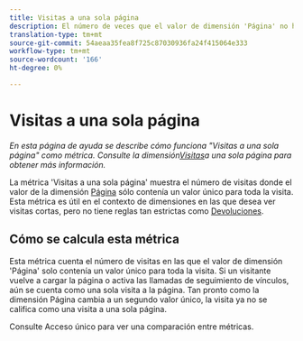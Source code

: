 ```yaml
---
title: Visitas a una sola página
description: El número de veces que el valor de dimensión 'Página' no ha cambiado en una visita.
translation-type: tm+mt
source-git-commit: 54aeaa35fea8f725c87030936fa24f415064e333
workflow-type: tm+mt
source-wordcount: '166'
ht-degree: 0%

---
```



# Visitas a una sola página

*En esta página de ayuda se describe cómo funciona &quot;Visitas a una sola página&quot; como métrica. Consulte la dimensión[Visitas](../dimensions/single-page-visits.md)a una sola página para obtener más información.*

La métrica &#39;Visitas a una sola página&#39; muestra el número de visitas donde el valor de la dimensión [Página](../dimensions/page.md) sólo contenía un valor único para toda la visita. Esta métrica es útil en el contexto de dimensiones en las que desea ver visitas cortas, pero no tiene reglas tan estrictas como [Devoluciones](bounces.md).

## Cómo se calcula esta métrica

Esta métrica cuenta el número de visitas en las que el valor de dimensión &#39;Página&#39; solo contenía un valor único para toda la visita. Si un visitante vuelve a cargar la página o activa las llamadas de seguimiento de vínculos, aún se cuenta como una sola visita a la página. Tan pronto como la dimensión Página cambia a un segundo valor único, la visita ya no se califica como una visita a una sola página.

Consulte Acceso [](single-access.md) único para ver una comparación entre métricas.
